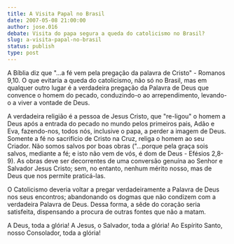 ```yaml
---
title: A Visita Papal no Brasil
date: 2007-05-08 21:00:00
author: jose.016
debate: Visita do papa segura a queda do catolicismo no Brasil?
slug: a-visita-papal-no-brasil
status: publish 
type: post
---
```


A Bíblia diz que "...a fé vem pela pregação da palavra de Cristo" - Romanos 9,10. O que evitaria a queda do catolicismo, não só no Brasil, mas em qualquer outro lugar é a verdadeira pregação da Palavra de Deus que convence o homem do pecado, conduzindo-o ao arrependimento, levando-o a viver a vontade de Deus.  

A verdadeira religião é a pessoa de Jesus Cristo, que "re-ligou" o homem a Deus após a entrada do pecado no mundo pelos primeiros pais, Adão e Eva, fazendo-nos, todos nós, inclusive o papa, a perder a imagem de Deus. Somente a fé no sacrifício de Cristo na Cruz, religa o homem ao seu Criador. Não somos salvos por boas obras ("...porque pela graça sois salvos, mediante a fé; e isto não vem de vós, é dom de Deus - Efésios 2,8-9). As obras deve ser decorrentes de uma conversão genuína ao Senhor e Salvador Jesus Cristo; sem, no entanto, nenhum mérito nosso, mas de Deus que nos permite praticá-las.  

O Catolicismo deveria voltar a pregar verdadeiramente a Palavra de Deus nos seus encontros; abandonando os dogmas que não condizem com a verdadeira Palavra de Deus. Dessa forma, a sêde do coração seria satisfeita, dispensando a procura de outras fontes que não a matam.  

A Deus, toda a glória! A Jesus, o Salvador, toda a glória! Ao Espírito Santo, nosso Consolador, toda a glória!
